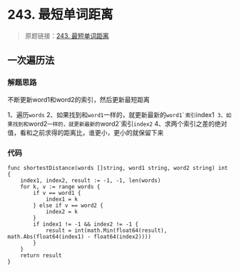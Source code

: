 # 243. 最短单词距离
> 原题链接：[243. 最短单词距离](https://leetcode-cn.com/problems/shortest-word-distance/)
## 一次遍历法
### 解题思路
不断更新word1和word2的索引，然后更新最短距离

1、遍历``words``
2、如果找到和``word1``一样的，就更新最新的``word1`索引``index1``
3、如果找到和``word2``一样的，就更新最新的``word2`索引``index2``
4、求两个索引之差的绝对值，看和之前求得的距离比，谁更小，更小的就保留下来
### 代码

```golang
func shortestDistance(words []string, word1 string, word2 string) int {
	index1, index2, result := -1, -1, len(words)
	for k, v := range words {
		if v == word1 {
			index1 = k
		} else if v == word2 {
			index2 = k
		}
		if index1 != -1 && index2 != -1 {
			result = int(math.Min(float64(result), math.Abs(float64(index1) - float64(index2))))
		}
	}
	return result
}
```
